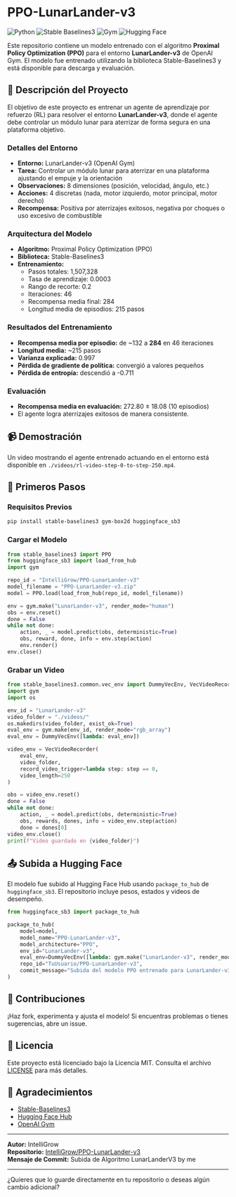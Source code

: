 # PPO-LunarLander-v3

![Python](https://img.shields.io/badge/Python-3.8%2B-blue?logo=python)
![Stable Baselines3](https://img.shields.io/badge/Stable--Baselines3-%3E=1.6.0-005571?logo=data:image/svg+xml;base64,PHN2ZyBmaWxsPSIjZmZmIiBoZWlnaHQ9IjEyIiB2aWV3Qm94PSIwIDAgMTIgMTIiIHdpZHRoPSIxMiIgeG1sbnM9Imh0dHA6Ly93d3cudzMub3JnLzIwMDAvc3ZnIj48cGF0aCBkPSJNNSAxMUw2IDExIDYgOCA1IDhNNiAxMVY4bTAgMEw2IDVtMCAwbDAtM20wIDB2LTMuNSIgLz48L3N2Zz4=)
![Gym](https://img.shields.io/badge/Gym-box2d-green?logo=OpenAI)
![Hugging Face](https://img.shields.io/badge/Hugging--Face-Model-yellow?logo=huggingface)

Este repositorio contiene un modelo entrenado con el algoritmo **Proximal Policy Optimization (PPO)** para el entorno **LunarLander-v3** de OpenAI Gym. El modelo fue entrenado utilizando la biblioteca Stable-Baselines3 y está disponible para descarga y evaluación.

## 📖 Descripción del Proyecto

El objetivo de este proyecto es entrenar un agente de aprendizaje por refuerzo (RL) para resolver el entorno **LunarLander-v3**, donde el agente debe controlar un módulo lunar para aterrizar de forma segura en una plataforma objetivo.

### Detalles del Entorno

- **Entorno:** LunarLander-v3 (OpenAI Gym)
- **Tarea:** Controlar un módulo lunar para aterrizar en una plataforma ajustando el empuje y la orientación
- **Observaciones:** 8 dimensiones (posición, velocidad, ángulo, etc.)
- **Acciones:** 4 discretas (nada, motor izquierdo, motor principal, motor derecho)
- **Recompensa:** Positiva por aterrizajes exitosos, negativa por choques o uso excesivo de combustible

### Arquitectura del Modelo

- **Algoritmo:** Proximal Policy Optimization (PPO)
- **Biblioteca:** Stable-Baselines3
- **Entrenamiento:**
  - Pasos totales: 1,507,328
  - Tasa de aprendizaje: 0.0003
  - Rango de recorte: 0.2
  - Iteraciones: 46
  - Recompensa media final: 284
  - Longitud media de episodios: 215 pasos

### Resultados del Entrenamiento

- **Recompensa media por episodio:** de ~132 a **284** en 46 iteraciones
- **Longitud media:** ~215 pasos
- **Varianza explicada:** 0.997
- **Pérdida de gradiente de política:** convergió a valores pequeños
- **Pérdida de entropía:** descendió a -0.711

### Evaluación

- **Recompensa media en evaluación:** 272.80 ± 18.08 (10 episodios)
- El agente logra aterrizajes exitosos de manera consistente.

## 📹 Demostración

Un video mostrando el agente entrenado actuando en el entorno está disponible en `./videos/rl-video-step-0-to-step-250.mp4`.

## 🚀 Primeros Pasos

### Requisitos Previos

```bash
pip install stable-baselines3 gym-box2d huggingface_sb3
```

### Cargar el Modelo

```python
from stable_baselines3 import PPO
from huggingface_sb3 import load_from_hub
import gym

repo_id = "IntelliGrow/PPO-LunarLander-v3"
model_filename = "PPO-LunarLander-v3.zip"
model = PPO.load(load_from_hub(repo_id, model_filename))

env = gym.make("LunarLander-v3", render_mode="human")
obs = env.reset()
done = False
while not done:
    action, _ = model.predict(obs, deterministic=True)
    obs, reward, done, info = env.step(action)
    env.render()
env.close()
```

### Grabar un Video

```python
from stable_baselines3.common.vec_env import DummyVecEnv, VecVideoRecorder
import gym
import os

env_id = "LunarLander-v3"
video_folder = "./videos/"
os.makedirs(video_folder, exist_ok=True)
eval_env = gym.make(env_id, render_mode="rgb_array")
eval_env = DummyVecEnv([lambda: eval_env])

video_env = VecVideoRecorder(
    eval_env,
    video_folder,
    record_video_trigger=lambda step: step == 0,
    video_length=250
)

obs = video_env.reset()
done = False
while not done:
    action, _ = model.predict(obs, deterministic=True)
    obs, rewards, dones, info = video_env.step(action)
    done = dones[0]
video_env.close()
print(f"Video guardado en {video_folder}")
```

## 📤 Subida a Hugging Face

El modelo fue subido al Hugging Face Hub usando `package_to_hub` de `huggingface_sb3`. El repositorio incluye pesos, estados y videos de desempeño.

```python
from huggingface_sb3 import package_to_hub

package_to_hub(
    model=model,
    model_name="PPO-LunarLander-v3",
    model_architecture="PPO",
    env_id="LunarLander-v3",
    eval_env=DummyVecEnv([lambda: gym.make("LunarLander-v3", render_mode="rgb_array")]),
    repo_id="TuUsuario/PPO-LunarLander-v3",
    commit_message="Subida del modelo PPO entrenado para LunarLander-v3"
)
```

## 🙌 Contribuciones

¡Haz fork, experimenta y ajusta el modelo! Si encuentras problemas o tienes sugerencias, abre un issue.

## 📜 Licencia

Este proyecto está licenciado bajo la Licencia MIT. Consulta el archivo [LICENSE](LICENSE) para más detalles.

## 🙏 Agradecimientos

- [Stable-Baselines3](https://github.com/DLR-RM/stable-baselines3)
- [Hugging Face Hub](https://huggingface.co/)
- [OpenAI Gym](https://gym.openai.com/)

---

**Autor:** IntelliGrow  
**Repositorio:** [IntelliGrow/PPO-LunarLander-v3](https://huggingface.co/IntelliGrow/PPO-LunarLander-v3)  
**Mensaje de Commit:** Subida de Algoritmo LunarLanderV3 by me

---

¿Quieres que lo guarde directamente en tu repositorio o deseas algún cambio adicional?
